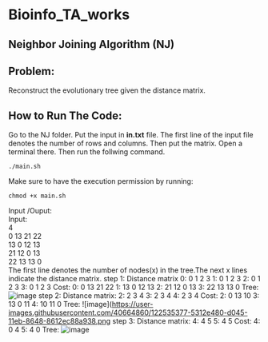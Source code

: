 # Bioinfo_TA_works

## Neighbor Joining Algorithm (NJ)

## Problem:
Reconstruct the evolutionary tree given the distance matrix.

## How to Run The Code:
Go to the NJ folder. Put the input in **in.txt** file. The first line of the input file denotes the number of rows and columns. Then put the matrix.
Open a terminal there. Then run the follwing command.
```
./main.sh
```
Make sure to have the execution permission by running:
```
chmod +x main.sh
```


Input /Ouput:<br/>
Input:<br/>
4<br/>
0 13 21 22<br/>
13 0 12 13<br/>
21 12 0 13<br/>
22 13 13 0<br/>
The first line denotes the number of nodes(x) in the tree.The next x lines indicate the distance matrix.
step 1:
Distance matrix
0: 0 1 2 3
1: 0 1 2 3
2: 0 1 2 3
3: 0 1 2 3
Cost:
0: 0 13 21 22
1: 13 0 12 13
2: 21 12 0 13
3: 22 13 13 0
Tree:
![image](https://user-images.githubusercontent.com/40664860/122535022-f4e60180-d044-11eb-9688-f977e1d92e6d.png)
step 2:
Distance matrix:
2: 2 3 4
3: 2 3 4
4: 2 3 4
Cost:
2: 0 13 10
3: 13 0 11
4: 10 11 0
Tree:
![image](https://user-images.githubusercontent.com/40664860/122535377-5312e480-d045-11eb-8648-8612ec88a938.png
step 3:
Distance matrix:
4: 4 5
5: 4 5
Cost:
4: 0 4
5: 4 0
Tree:
![image](https://user-images.githubusercontent.com/40664860/122535515-79d11b00-d045-11eb-85a4-964b0d8d2153.png)




